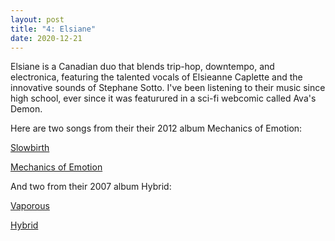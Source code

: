 ```yaml
---
layout: post
title: "4: Elsiane"
date: 2020-12-21
---
```


Elsiane is a Canadian duo that blends trip-hop, downtempo, and electronica, featuring the talented vocals of Elsieanne Caplette and the innovative sounds of Stephane Sotto. I've been listening to their music since high school, ever since it was featurured in a sci-fi webcomic called Ava's Demon.

Here are two songs from their their 2012 album Mechanics of Emotion:

[Slowbirth](https://youtu.be/6g9RzdtSCIM)  

[Mechanics of Emotion](https://youtu.be/Wr4qS15NmEI)  

And two from their 2007 album Hybrid:

[Vaporous](https://youtu.be/Occ6AdCyLy0)  

[Hybrid](https://youtu.be/UfgQ9ddiYMI)  
